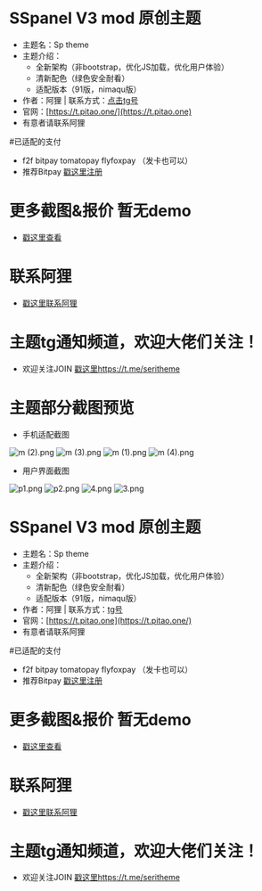 # SSpanel V3 mod 原创主题
- 主题名：Sp theme
- 主题介绍：
  - 全新架构（非bootstrap，优化JS加载，优化用户体验）
  - 清新配色（绿色安全耐看）
  - 适配版本（91版，nimaqu版）
- 作者：阿狸 | 联系方式：[点击tg号](https://t.me/serikang)
- 官网：[https://t.pitao.one/](https://t.pitao.one)
- 有意者请联系阿狸

#已适配的支付
- f2f bitpay tomatopay flyfoxpay （发卡也可以）
- 推荐Bitpay [戳这里注册](https://merchants.mugglepay.com/user/register?ref=MP38288B9D)

# 更多截图&报价 暂无demo
- [戳这里查看](https://t.pitao.one/sp-vip/)

# 联系阿狸
- [戳这里联系阿狸](https://t.me/serikang)

# 主题tg通知频道，欢迎大佬们关注！
- 欢迎关注JOIN [戳这里https://t.me/seritheme](https://t.me/seritheme)

# 主题部分截图预览

- 手机适配截图
<img src="https://i.loli.net/2018/09/18/5b9fd2bf20a97.png" alt="m (2).png" title="m (2).png" />
<img src="https://i.loli.net/2018/09/18/5b9fd2bf2336e.png" alt="m (3).png" title="m (3).png" />
<img src="https://i.loli.net/2018/09/18/5b9fd2bf24e99.png" alt="m (1).png" title="m (1).png" />
<img src="https://i.loli.net/2018/09/18/5b9fd2bf41281.png" alt="m (4).png" title="m (4).png" />

- 用户界面截图
<img src="https://i.loli.net/2018/09/18/5b9fd340eab6e.png" alt="p1.png" title="p1.png" />
<img src="https://i.loli.net/2018/09/18/5b9fd340ec753.png" alt="p2.png" title="p2.png" />
<img src="https://i.loli.net/2018/09/18/5b9fd340ee20e.png" alt="4.png" title="4.png" />
<img src="https://i.loli.net/2018/09/18/5b9fd340efe2f.png" alt="3.png" title="3.png" />

# SSpanel V3 mod 原创主题
- 主题名：Sp theme
- 主题介绍：
  - 全新架构（非bootstrap，优化JS加载，优化用户体验）
  - 清新配色（绿色安全耐看）
  - 适配版本（91版，nimaqu版）
- 作者：阿狸 | 联系方式：[tg号](https://t.me/serikang)
- 官网：[https://t.pitao.one](https://t.pitao.one/)
- 有意者请联系阿狸

#已适配的支付
- f2f bitpay tomatopay flyfoxpay （发卡也可以）
- 推荐Bitpay [戳这里注册](https://merchants.mugglepay.com/user/register?ref=MP38288B9D)

# 更多截图&报价 暂无demo
- [戳这里查看](https://t.pitao.one/sp-vip/)

# 联系阿狸
- [戳这里联系阿狸](https://t.me/serikang)

# 主题tg通知频道，欢迎大佬们关注！
- 欢迎关注JOIN [戳这里https://t.me/seritheme](https://t.me/seritheme)

